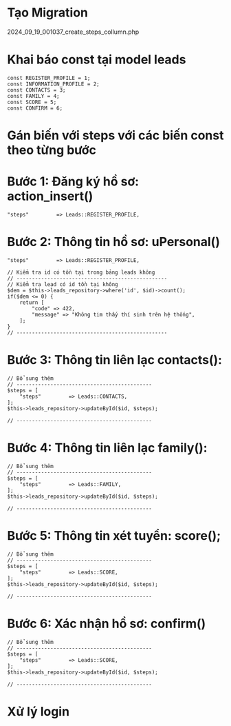 # Tạo Migration 
2024_09_19_001037_create_steps_collumn.php

# Khai báo const tại model leads
    const REGISTER_PROFILE = 1;
    const INFORMATION_PROFILE = 2;
    const CONTACTS = 3;
    const FAMILY = 4;
    const SCORE = 5;
    const CONFIRM = 6;
# Gán biến với steps với các biến const theo từng bước

# Bước 1: Đăng ký hồ sơ: action_insert()
    "steps"         => Leads::REGISTER_PROFILE,

# Bước 2: Thông tin hồ sơ: uPersonal()
    "steps"         => Leads::REGISTER_PROFILE,

    // Kiểm tra id có tồn tại trong bảng leads không
    // -------------------------------------------------
    // Kiểm tra lead có id tồn tại không
    $dem = $this->leads_repository->where('id', $id)->count();
    if($dem <= 0) {
        return [
            "code" => 422,
            "message" => "Không tim thấy thí sinh trên hệ thống",
        ];
    }
    // -------------------------------------------------
# Bước 3: Thông tin liên lạc contacts(): 
    // Bổ sung thêm 
    // --------------------------------------------
    $steps = [
        "steps"         => Leads::CONTACTS,
    ];
    $this->leads_repository->updateById($id, $steps);

    // --------------------------------------------
# Bước 4: Thông tin liên lạc family(): 
    // Bổ sung thêm 
    // --------------------------------------------
    $steps = [
        "steps"         => Leads::FAMILY,
    ];
    $this->leads_repository->updateById($id, $steps);

    // --------------------------------------------

# Bước 5: Thông tin xét tuyển: score();
    // Bổ sung thêm 
    // --------------------------------------------
    $steps = [
        "steps"         => Leads::SCORE,
    ];
    $this->leads_repository->updateById($id, $steps);

    // --------------------------------------------

# Bước 6: Xác nhận hồ sơ: confirm()
    // Bổ sung thêm 
    // --------------------------------------------
    $steps = [
        "steps"         => Leads::SCORE,
    ];
    $this->leads_repository->updateById($id, $steps);

    // --------------------------------------------

# Xử lý login